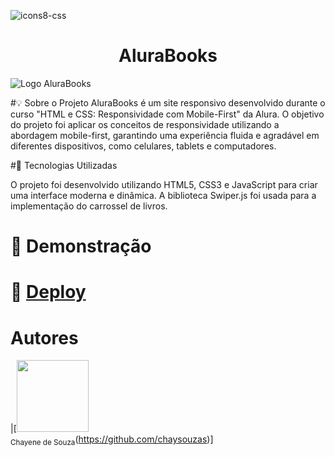 ![icons8-css](https://github.com/user-attachments/assets/0a0e39c4-a279-49e8-b63d-9177a33f09bb)<h1 align="center">AluraBooks</h1>

![Logo AluraBooks](https://github.com/user-attachments/assets/13dbf64b-6615-4d58-ac1b-23db671c4bc5)


#💡 Sobre o Projeto
AluraBooks é um site responsivo desenvolvido durante o curso "HTML e CSS: Responsividade com Mobile-First" da Alura. 
O objetivo do projeto foi aplicar os conceitos de responsividade utilizando a abordagem mobile-first, garantindo uma experiência fluida e agradável em diferentes dispositivos, como celulares, tablets e computadores.

#🚀 Tecnologias Utilizadas

O projeto foi desenvolvido utilizando HTML5, CSS3 e JavaScript para criar uma interface moderna e dinâmica. A biblioteca Swiper.js foi usada para a implementação do carrossel de livros.

# 🎥 Demonstração

# 📁 [Deploy](https://chaysouzas.github.io/aluraBooks/)

# Autores

|[<img loading="lazy" src="https://avatars.githubusercontent.com/u/122215869?s=400&u=6b59bf72a10b9aed8f6ab75d157f8e08a7c525bf&v=4" width=115><br><sub>Chayene de Souza</sub>(https://github.com/chaysouzas)]







